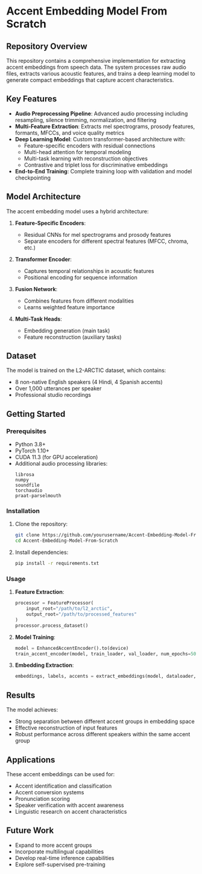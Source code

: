 # Accent Embedding Model From Scratch

## Repository Overview

This repository contains a comprehensive implementation for extracting accent embeddings from speech data. The system processes raw audio files, extracts various acoustic features, and trains a deep learning model to generate compact embeddings that capture accent characteristics.

## Key Features

- **Audio Preprocessing Pipeline**: Advanced audio processing including resampling, silence trimming, normalization, and filtering
- **Multi-Feature Extraction**: Extracts mel spectrograms, prosody features, formants, MFCCs, and voice quality metrics
- **Deep Learning Model**: Custom transformer-based architecture with:
  - Feature-specific encoders with residual connections
  - Multi-head attention for temporal modeling
  - Multi-task learning with reconstruction objectives
  - Contrastive and triplet loss for discriminative embeddings
- **End-to-End Training**: Complete training loop with validation and model checkpointing

## Model Architecture

The accent embedding model uses a hybrid architecture:

1. **Feature-Specific Encoders**:
   - Residual CNNs for mel spectrograms and prosody features
   - Separate encoders for different spectral features (MFCC, chroma, etc.)

2. **Transformer Encoder**:
   - Captures temporal relationships in acoustic features
   - Positional encoding for sequence information

3. **Fusion Network**:
   - Combines features from different modalities
   - Learns weighted feature importance

4. **Multi-Task Heads**:
   - Embedding generation (main task)
   - Feature reconstruction (auxiliary tasks)

## Dataset

The model is trained on the L2-ARCTIC dataset, which contains:
- 8 non-native English speakers (4 Hindi, 4 Spanish accents)
- Over 1,000 utterances per speaker
- Professional studio recordings

## Getting Started

### Prerequisites

- Python 3.8+
- PyTorch 1.10+
- CUDA 11.3 (for GPU acceleration)
- Additional audio processing libraries:
  ```
  librosa
  numpy
  soundfile
  torchaudio
  praat-parselmouth
  ```

### Installation

1. Clone the repository:
   ```bash
   git clone https://github.com/yourusername/Accent-Embedding-Model-From-Scratch.git
   cd Accent-Embedding-Model-From-Scratch
   ```

2. Install dependencies:
   ```bash
   pip install -r requirements.txt
   ```

### Usage

1. **Feature Extraction**:
   ```python
   processor = FeatureProcessor(
       input_root="/path/to/l2_arctic",
       output_root="/path/to/processed_features"
   )
   processor.process_dataset()
   ```

2. **Model Training**:
   ```python
   model = EnhancedAccentEncoder().to(device)
   train_accent_encoder(model, train_loader, val_loader, num_epochs=50, device=device)
   ```

3. **Embedding Extraction**:
   ```python
   embeddings, labels, accents = extract_embeddings(model, dataloader, device)
   ```

## Results

The model achieves:
- Strong separation between different accent groups in embedding space
- Effective reconstruction of input features
- Robust performance across different speakers within the same accent group

## Applications

These accent embeddings can be used for:
- Accent identification and classification
- Accent conversion systems
- Pronunciation scoring
- Speaker verification with accent awareness
- Linguistic research on accent characteristics

## Future Work

- Expand to more accent groups
- Incorporate multilingual capabilities
- Develop real-time inference capabilities
- Explore self-supervised pre-training
